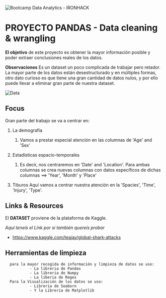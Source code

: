 ![Bootcamp Data Analytics - IRONHACK](https://coursereport-s3-production.global.ssl.fastly.net/uploads/school/logo/84/original/logo-ironhack-blue.png)
# PROYECTO PANDAS - Data cleaning & wrangling

**El objetivo** de este proyecto es obtener la mayor información posible y poder extraer conclusiones reales de los datos.

**Observaciones** 
Es un dataset un poco complicada de trabajar pero retador. La mayor parte de los datos están desestructurado y en múltiples formas, otro dato curioso es que tiene una gran cantidad de datos nulos, y por ello puede llevar a eliminar gran parte de nuestra dataset.  


![Data](https://memegenerator.net/img/instances/51764130.jpg)

## Focus 
Gran parte del trabajo se va a centrar en: 

1. La demografía 
   1. Vamos a prestar especial atención en las columnas de  'Age' and 'Sex'
  
2. Estadísticas espacio-temporales
   1. Es decir, nos centraremos en 'Date' and 'Location'. Para ambas columnas se crea nuevas columnas con datos específicos de dichas columnas ==> 'Year', 'Month' y 'Place'
 
3. Tiburos
   Aquí vamos a centrar nuestra atención en la 'Spacies', 'Time', 'Injury', 'Type'.


## Links & Resources
El **DATASET** proviene de la plataforma de Kaggle.
 
*Aquí teneís el Link por si también quereís probar*
 
- <https://www.kaggle.com/teajay/global-shark-attacks>


## Herramientas de limpieza
      para la mayor recogida de información y limpieza de datos se uso:
               - La libreria de Pandas
               - La libreria de Numpy
               - La liberia de Regex
      Para la Visualización de los datos se uso:
               - Libreria de Seaborn
               - Y la Libreria de Matplotlib

